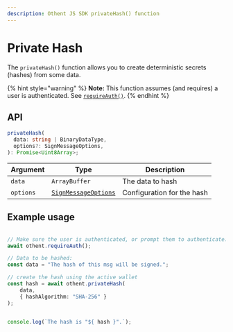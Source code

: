 ```yaml
---
description: Othent JS SDK privateHash() function
---
```


# Private Hash

The `privateHash()` function allows you to create deterministic secrets (hashes) from some data.

{% hint style="warning" %}
**Note:** This function assumes (and requires) a user is authenticated. See [`requireAuth()`](require-auth.md).
{% endhint %}

## API

```ts
privateHash(
  data: string | BinaryDataType,
  options?: SignMessageOptions,
): Promise<Uint8Array>;
```

| Argument  | Type                                            | Description                |
| --------- | ----------------------------------------------- | -------------------------- |
| `data`    | `ArrayBuffer`                                   | The data to hash           |
| `options` | [`SignMessageOptions`](sign-message.md#options) | Configuration for the hash |

## Example usage

```ts

// Make sure the user is authenticated, or prompt them to authenticate:
await othent.requireAuth();

// Data to be hashed:
const data = "The hash of this msg will be signed.";

// create the hash using the active wallet
const hash = await othent.privateHash(
    data,
    { hashAlgorithm: "SHA-256" }
);


console.log(`The hash is "${ hash }".`);
```
